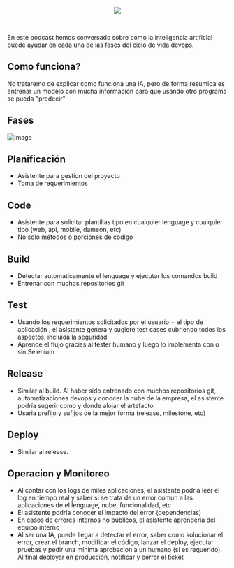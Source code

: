 <!--

layout : post
title : Usos de inteligencia artificial en las fases del ciclo de vida devops
description : Conversaremos sobre como la ia puede ayudar en las fases como planificación, build, etc
category : devops
tags : devops
comments : true
author : JRichardsz & Bitmanuc
thumbnail_image_url: https://github.com/user-attachments/assets/bd785e10-083e-4d9f-bdb9-a092c68029e0
datetime : "2024-09-22"
duration: 00:27:06
sound:
    type : vocaroo_url
    value : https://vocaroo.com/embed/1m9w8Bl7Xl2h?autoplay=0
    language: es
-->

<p align="center">
  <img src="https://github.com/user-attachments/assets/bd785e10-083e-4d9f-bdb9-a092c68029e0" />
</p>

<br>

En este podcast hemos conversado sobre como la inteligencia artificial puede ayudar en cada una de las fases del ciclo de vida devops.

## Como funciona?

No trataremo de explicar como funciona una IA, pero de forma resumida es entrenar un modelo con mucha información para que usando otro programa se pueda "predecir"

## Fases

![image](https://github.com/user-attachments/assets/10cd7753-5ee0-457a-807d-4a2cfcbdb207)


## Planificación

- Asistente para gestion del proyecto
- Toma de requerimientos

## Code

- Asistente para solicitar plantillas tipo en cualquier lenguage y cualquier tipo (web, api, mobile, dameon, etc)
- No solo métodos o porciones de código

## Build

- Detectar automaticamente el lenguage y ejecutar los comandos build
- Entrenar con muchos repositorios git

## Test

- Usando los requerimientos solicitados por el usuario +  el tipo de aplicación , el asistente genera y sugiere test cases cubriendo todos los aspectos, incluida la seguridad
- Aprende el flujo gracias al tester humano y luego lo implementa con o sin Selenium

## Release

- Similar al build. Al haber sido entrenado con muchos repositorios git, automatizaciones devops y conocer la nube de la empresa, el asistente podría sugerir como y donde alojar el artefacto.
- Usaria prefijo y sufijos de la mejor forma (release, milestone, etc)

## Deploy

- Similar al release.

## Operacion y Monitoreo

- Al contar con los logs de miles aplicaciones, el asistente podría leer el log en tiempo real y saber si se trata de un error comun a las aplicaciones de el lenguage, nube, funcionalidad, etc
- El asistente podría conocer el impacto del error (dependencias)
- En casos de errores internos no públicos, el asistente aprendería del equipo interno
- Al ser una IA, puede llegar a detectar el error, saber como solucionar el error, crear el branch, modificar el código, lanzar el deploy, ejecutar pruebas y pedir una mínima aprobacion a un humano (si es requerido). Al final deployar en producción, notificar y cerrar el ticket